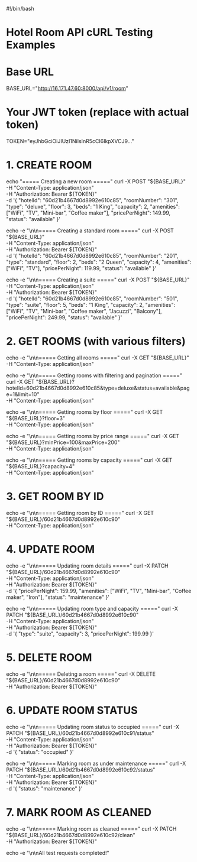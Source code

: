 #!/bin/bash
# Hotel Room API cURL Testing Examples

# Base URL
BASE_URL="http://16.171.47.60:8000/api/v1/room"

# Your JWT token (replace with actual token)
TOKEN="eyJhbGciOiJIUzI1NiIsInR5cCI6IkpXVCJ9..."

# 1. CREATE ROOM
echo "===== Creating a new room ====="
curl -X POST "${BASE_URL}" \
  -H "Content-Type: application/json" \
  -H "Authorization: Bearer ${TOKEN}" \
  -d '{
    "hotelId": "60d21b4667d0d8992e610c85",
    "roomNumber": "301",
    "type": "deluxe",
    "floor": 3,
    "beds": "1 King",
    "capacity": 2,
    "amenities": ["WiFi", "TV", "Mini-bar", "Coffee maker"],
    "pricePerNight": 149.99,
    "status": "available"
  }'

echo -e "\n\n===== Creating a standard room ====="
curl -X POST "${BASE_URL}" \
  -H "Content-Type: application/json" \
  -H "Authorization: Bearer ${TOKEN}" \
  -d '{
    "hotelId": "60d21b4667d0d8992e610c85",
    "roomNumber": "201",
    "type": "standard",
    "floor": 2,
    "beds": "2 Queen",
    "capacity": 4,
    "amenities": ["WiFi", "TV"],
    "pricePerNight": 119.99,
    "status": "available"
  }'

echo -e "\n\n===== Creating a suite ====="
curl -X POST "${BASE_URL}" \
  -H "Content-Type: application/json" \
  -H "Authorization: Bearer ${TOKEN}" \
  -d '{
    "hotelId": "60d21b4667d0d8992e610c85",
    "roomNumber": "501",
    "type": "suite",
    "floor": 5,
    "beds": "1 King",
    "capacity": 2,
    "amenities": ["WiFi", "TV", "Mini-bar", "Coffee maker", "Jacuzzi", "Balcony"],
    "pricePerNight": 249.99,
    "status": "available"
  }'

# 2. GET ROOMS (with various filters)
echo -e "\n\n===== Getting all rooms ====="
curl -X GET "${BASE_URL}" \
  -H "Content-Type: application/json"

echo -e "\n\n===== Getting rooms with filtering and pagination ====="
curl -X GET "${BASE_URL}?hotelId=60d21b4667d0d8992e610c85&type=deluxe&status=available&page=1&limit=10" \
  -H "Content-Type: application/json"

echo -e "\n\n===== Getting rooms by floor ====="
curl -X GET "${BASE_URL}?floor=3" \
  -H "Content-Type: application/json"

echo -e "\n\n===== Getting rooms by price range ====="
curl -X GET "${BASE_URL}?minPrice=100&maxPrice=200" \
  -H "Content-Type: application/json"

echo -e "\n\n===== Getting rooms by capacity ====="
curl -X GET "${BASE_URL}?capacity=4" \
  -H "Content-Type: application/json"

# 3. GET ROOM BY ID
echo -e "\n\n===== Getting room by ID ====="
curl -X GET "${BASE_URL}/60d21b4667d0d8992e610c90" \
  -H "Content-Type: application/json"

# 4. UPDATE ROOM
echo -e "\n\n===== Updating room details ====="
curl -X PATCH "${BASE_URL}/60d21b4667d0d8992e610c90" \
  -H "Content-Type: application/json" \
  -H "Authorization: Bearer ${TOKEN}" \
  -d '{
    "pricePerNight": 159.99,
    "amenities": ["WiFi", "TV", "Mini-bar", "Coffee maker", "Iron"],
    "status": "maintenance"
  }'

echo -e "\n\n===== Updating room type and capacity ====="
curl -X PATCH "${BASE_URL}/60d21b4667d0d8992e610c90" \
  -H "Content-Type: application/json" \
  -H "Authorization: Bearer ${TOKEN}" \
  -d '{
    "type": "suite",
    "capacity": 3,
    "pricePerNight": 199.99
  }'

# 5. DELETE ROOM
echo -e "\n\n===== Deleting a room ====="
curl -X DELETE "${BASE_URL}/60d21b4667d0d8992e610c90" \
  -H "Authorization: Bearer ${TOKEN}"

# 6. UPDATE ROOM STATUS
echo -e "\n\n===== Updating room status to occupied ====="
curl -X PATCH "${BASE_URL}/60d21b4667d0d8992e610c91/status" \
  -H "Content-Type: application/json" \
  -H "Authorization: Bearer ${TOKEN}" \
  -d '{
    "status": "occupied"
  }'

echo -e "\n\n===== Marking room as under maintenance ====="
curl -X PATCH "${BASE_URL}/60d21b4667d0d8992e610c92/status" \
  -H "Content-Type: application/json" \
  -H "Authorization: Bearer ${TOKEN}" \
  -d '{
    "status": "maintenance"
  }'

# 7. MARK ROOM AS CLEANED
echo -e "\n\n===== Marking room as cleaned ====="
curl -X PATCH "${BASE_URL}/60d21b4667d0d8992e610c92/clean" \
  -H "Authorization: Bearer ${TOKEN}"

echo -e "\n\nAll test requests completed!"